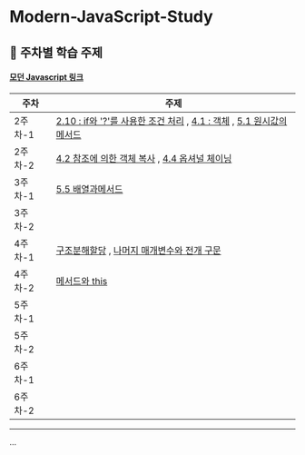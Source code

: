 
# Modern-JavaScript-Study

## 📖 주차별 학습 주제

#### [모던 Javascript 링크](https://ko.javascript.info/)

| 주차    | 주제                                                                                                                                                                             |
| ----- |--------------------------------------------------------------------------------------------------------------------------------------------------------------------------------|
| 2주차-1 | [2.10 : if와 '?'를 사용한 조건 처리](https://ko.javascript.info/ifelse) , [4.1 : 객체](https://ko.javascript.info/object) , [5.1 원시값의 메서드](https://ko.javascript.info/primitives-methods) |
| 2주차-2 | [4.2 참조에 의한 객체 복사](https://ko.javascript.info/object-copy) , [4.4 옵셔널 체이닝](https://ko.javascript.info/optional-chaining)                                                       |
| 3주차-1 | [5.5 배열과메서드](https://ko.javascript.info/array-methods)                                                                                                                         |
| 3주차-2 |                                                                                                                                                                                |
| 4주차-1 | [구조분해할당](https://ko.javascript.info/destructuring-assignment) , [나머지 매개변수와 전개 구문](https://ko.javascript.info/rest-parameters-spread)                                           |
| 4주차-2 | [메서드와 this](https://ko.javascript.info/object-methods)                                                                                                                         |
| 5주차-1 |                                                                                                                                                                                |
| 5주차-2 |                                                                                                                                                                                |
| 6주차-1 |                                                                                                                                                                                |
| 6주차-2 |                                                                                                                                                                                |
---
... 

